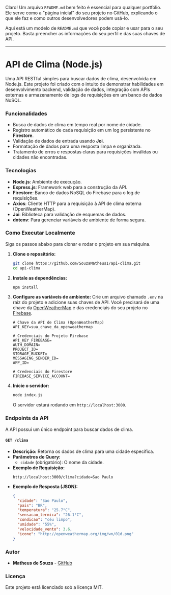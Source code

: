 Claro\! Um arquivo `README.md` bem feito é essencial para qualquer portfólio. Ele serve como a "página inicial" do seu projeto no GitHub, explicando o que ele faz e como outros desenvolvedores podem usá-lo.

Aqui está um modelo de `README.md` que você pode copiar e usar para o seu projeto. Basta preencher as informações do seu perfil e das suas chaves de API.

-----

# API de Clima (Node.js)

Uma API RESTful simples para buscar dados de clima, desenvolvida em Node.js. Este projeto foi criado com o intuito de demonstrar habilidades em desenvolvimento backend, validação de dados, integração com APIs externas e armazenamento de logs de requisições em um banco de dados NoSQL.

### Funcionalidades

  * Busca de dados de clima em tempo real por nome de cidade.
  * Registro automático de cada requisição em um log persistente no **Firestore**.
  * Validação de dados de entrada usando **Joi**.
  * Formatação de dados para uma resposta limpa e organizada.
  * Tratamento de erros e respostas claras para requisições inválidas ou cidades não encontradas.

### Tecnologias

  * **Node.js**: Ambiente de execução.
  * **Express.js**: Framework web para a construção da API.
  * **Firestore**: Banco de dados NoSQL do Firebase para o log de requisições.
  * **Axios**: Cliente HTTP para a requisição à API de clima externa (OpenWeatherMap).
  * **Joi**: Biblioteca para validação de esquemas de dados.
  * **dotenv**: Para gerenciar variáveis de ambiente de forma segura.

### Como Executar Localmente

Siga os passos abaixo para clonar e rodar o projeto em sua máquina.

1.  **Clone o repositório:**

    ```bash
    git clone https://github.com/SouzaMatheus1/api-clima.git
    cd api-clima
    ```

2.  **Instale as dependências:**

    ```bash
    npm install
    ```

3.  **Configure as variáveis de ambiente:**
    Crie um arquivo chamado `.env` na raiz do projeto e adicione suas chaves de API. Você precisará de uma chave da [OpenWeatherMap](https://openweathermap.org/api) e das credenciais do seu projeto no [Firebase](https://console.firebase.google.com/).

    ```env
    # Chave da API de Clima (OpenWeatherMap)
    API_KEY=sua_chave_da_openweathermap

    # Credenciais do Projeto Firebase
    API_KEY_FIREBASE=
    AUTH_DOMAIN=
    PROJECT_ID=
    STORAGE_BUCKET=
    MESSAGING_SENDER_ID=
    APP_ID=

    # Credenciais do Firestore
    FIREBASE_SERVICE_ACCOUNT=
    ```

4.  **Inicie o servidor:**

    ```bash
    node index.js
    ```

    O servidor estará rodando em `http://localhost:3000`.

### Endpoints da API

A API possui um único endpoint para buscar dados de clima.

#### `GET /clima`

  * **Descrição:** Retorna os dados de clima para uma cidade específica.
  * **Parâmetros de Query:**
      * `cidade` (obrigatório): O nome da cidade.
  * **Exemplo de Requisição:**
    ```
    http://localhost:3000/clima?cidade=Sao Paulo
    ```
  * **Exemplo de Resposta (JSON):**
    ```json
    {
      "cidade": "Sao Paulo",
      "pais": "BR",
      "temperatura": "25.7°C",
      "sensacao_termica": "26.1°C",
      "condicao": "céu limpo",
      "umidade": "55%",
      "velocidade_vento": 3.6,
      "icone": "http://openweathermap.org/img/wn/01d.png"
    }
    ```

### Autor

  * **Matheus de Souza** - [GitHub](https://www.google.com/search?q=https://github.com/SouzaMatheus1)

### Licença

Este projeto está licenciado sob a licença MIT.